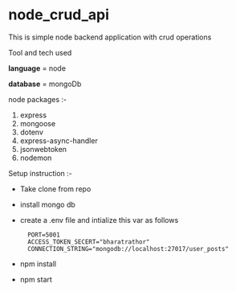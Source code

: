 # node_crud_api
This is simple node backend application with crud operations

Tool and tech used 

**language** = node

**database** = mongoDb

node packages :-

1. express
2. mongoose
3. dotenv
4. express-async-handler
5. jsonwebtoken
6. nodemon

Setup instruction :-

+ Take clone from repo

+ install mongo db

+ create a .env file and intialize this var as follows
  ```
    PORT=5001
    ACCESS_TOKEN_SECERT="bharatrathor"
    CONNECTION_STRING="mongodb://localhost:27017/user_posts"
  ```

+ npm install

+  npm start
